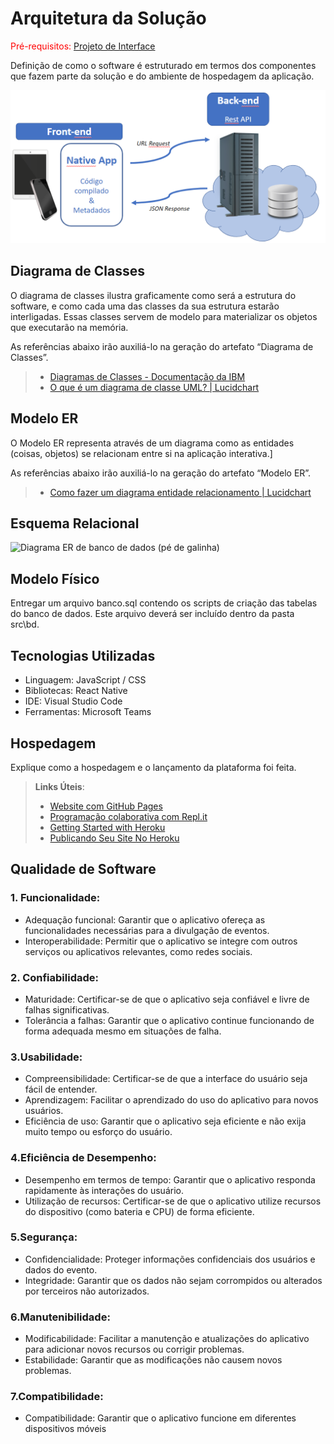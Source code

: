 # Arquitetura da Solução

<span style="color:red">Pré-requisitos: <a href="3-Projeto de Interface.md"> Projeto de Interface</a></span>

Definição de como o software é estruturado em termos dos componentes que fazem parte da solução e do ambiente de hospedagem da aplicação.

![Arquitetura da Solução](img/02-mob-arch.png)

## Diagrama de Classes

O diagrama de classes ilustra graficamente como será a estrutura do software, e como cada uma das classes da sua estrutura estarão interligadas. Essas classes servem de modelo para materializar os objetos que executarão na memória.

As referências abaixo irão auxiliá-lo na geração do artefato “Diagrama de Classes”.

> - [Diagramas de Classes - Documentação da IBM](https://www.ibm.com/docs/pt-br/rational-soft-arch/9.6.1?topic=diagrams-class)
> - [O que é um diagrama de classe UML? | Lucidchart](https://www.lucidchart.com/pages/pt/o-que-e-diagrama-de-classe-uml)

## Modelo ER

O Modelo ER representa através de um diagrama como as entidades (coisas, objetos) se relacionam entre si na aplicação interativa.]

As referências abaixo irão auxiliá-lo na geração do artefato “Modelo ER”.

> - [Como fazer um diagrama entidade relacionamento | Lucidchart](https://www.lucidchart.com/pages/pt/como-fazer-um-diagrama-entidade-relacionamento)

## Esquema Relacional

![Diagrama ER de banco de dados (pé de galinha)](https://github.com/ICEI-PUC-Minas-PMV-ADS/pmv-ads-2023-2-e3-proj-mov-t1-entre-time/assets/82223068/c5fd6a47-73c3-44b7-8b02-a658c8f96503)

## Modelo Físico

Entregar um arquivo banco.sql contendo os scripts de criação das tabelas do banco de dados. Este arquivo deverá ser incluído dentro da pasta src\bd.

## Tecnologias Utilizadas

- Linguagem: JavaScript / CSS
- Bibliotecas: React Native
- IDE: Visual Studio Code
- Ferramentas: Microsoft Teams

## Hospedagem

Explique como a hospedagem e o lançamento da plataforma foi feita.

> **Links Úteis**:
>
> - [Website com GitHub Pages](https://pages.github.com/)
> - [Programação colaborativa com Repl.it](https://repl.it/)
> - [Getting Started with Heroku](https://devcenter.heroku.com/start)
> - [Publicando Seu Site No Heroku](http://pythonclub.com.br/publicando-seu-hello-world-no-heroku.html)

## Qualidade de Software

### 1. Funcionalidade:
- Adequação funcional: Garantir que o aplicativo ofereça as funcionalidades necessárias para a divulgação de eventos.
- Interoperabilidade: Permitir que o aplicativo se integre com outros serviços ou aplicativos relevantes, como redes sociais.

### 2. Confiabilidade:
- Maturidade: Certificar-se de que o aplicativo seja confiável e livre de falhas significativas.
- Tolerância a falhas: Garantir que o aplicativo continue funcionando de forma adequada mesmo em situações de falha.

### 3.Usabilidade:
- Compreensibilidade: Certificar-se de que a interface do usuário seja fácil de entender.
- Aprendizagem: Facilitar o aprendizado do uso do aplicativo para novos usuários.
- Eficiência de uso: Garantir que o aplicativo seja eficiente e não exija muito tempo ou esforço do usuário.

### 4.Eficiência de Desempenho:
- Desempenho em termos de tempo: Garantir que o aplicativo responda rapidamente às interações do usuário.
- Utilização de recursos: Certificar-se de que o aplicativo utilize recursos do dispositivo (como bateria e CPU) de forma eficiente.

### 5.Segurança:
- Confidencialidade: Proteger informações confidenciais dos usuários e dados do evento.
- Integridade: Garantir que os dados não sejam corrompidos ou alterados por terceiros não autorizados.

### 6.Manutenibilidade:
- Modificabilidade: Facilitar a manutenção e atualizações do aplicativo para adicionar novos recursos ou corrigir problemas.
- Estabilidade: Garantir que as modificações não causem novos problemas.

### 7.Compatibilidade:
- Compatibilidade: Garantir que o aplicativo funcione em diferentes dispositivos móveis
